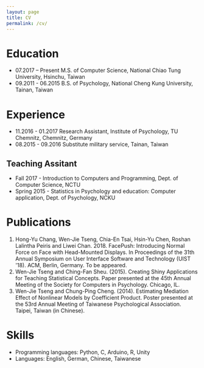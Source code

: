 ```yaml
---
layout: page
title: CV
permalink: /cv/
---
```


# Education
* 07.2017 – Present  M.S. of Computer Science, National Chiao Tung University, Hsinchu, Taiwan
* 09.2011 - 06.2015  B.S. of Psychology, National Cheng Kung University, Tainan, Taiwan

# Experience
* 11.2016 - 01.2017  Research Assistant, Institute of Psychology, TU Chemnitz, Chemnitz, Germany
* 08.2015 - 09.2016  Substitute military service, Tainan, Taiwan

## Teaching Assitant
* Fall 2017 - Introduction to Computers and Programming, Dept. of Computer Science, NCTU
* Spring 2015 - Statistics in Psychology and education: Computer application, Dept. of Psychology, NCKU

# Publications
1. Hong-Yu Chang, Wen-Jie Tseng, Chia-En Tsai, Hsin-Yu Chen, Roshan Lalintha Peiris and Liwei Chan. 2018. FacePush: Introducing Normal Force on Face with Head-Mounted Displays. In Proceedings of the 31th Annual Symposium on User Interface Software and Technology (UIST '18). ACM, Berlin, Germany. To be appeared.
2. Wen-Jie Tseng and Ching-Fan Sheu. (2015). Creating Shiny Applications for Teaching Statistical Concepts. Paper presented at the 45th Annual Meeting of the Society for Computers in Psychology. Chicago, IL.
3. Wen-Jie Tseng and Chung-Ping Cheng. (2014). Estimating Mediation Effect of Nonlinear Models by Coefficient Product. Poster presented at the 53rd Annual Meeting of Taiwanese Psychological Association. Taipei, Taiwan (in Chinese).

# Skills
* Programming languages: Python, C, Arduino, R, Unity
* Languages: English, German, Chinese, Taiwanese